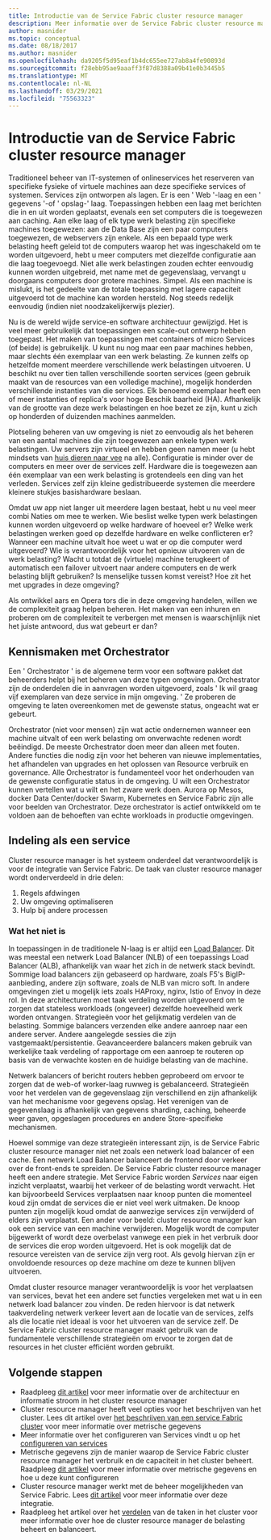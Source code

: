 ```yaml
---
title: Introductie van de Service Fabric cluster resource manager
description: Meer informatie over de Service Fabric cluster resource manager, een manier om de integratie van de services van uw toepassing te beheren.
author: masnider
ms.topic: conceptual
ms.date: 08/18/2017
ms.author: masnider
ms.openlocfilehash: da9205f5d95eaf1b4dc655ee727ab8a4fe90893d
ms.sourcegitcommit: f28ebb95ae9aaaff3f87d8388a09b41e0b3445b5
ms.translationtype: MT
ms.contentlocale: nl-NL
ms.lasthandoff: 03/29/2021
ms.locfileid: "75563323"
---
```

# <a name="introducing-the-service-fabric-cluster-resource-manager"></a>Introductie van de Service Fabric cluster resource manager
Traditioneel beheer van IT-systemen of onlineservices het reserveren van specifieke fysieke of virtuele machines aan deze specifieke services of systemen. Services zijn ontworpen als lagen. Er is een ' Web '-laag en een ' gegevens '-of ' opslag-' laag. Toepassingen hebben een laag met berichten die in en uit worden geplaatst, evenals een set computers die is toegewezen aan caching. Aan elke laag of elk type werk belasting zijn specifieke machines toegewezen: aan de Data Base zijn een paar computers toegewezen, de webservers zijn enkele. Als een bepaald type werk belasting heeft geleid tot de computers waarop het was ingeschakeld om te worden uitgevoerd, hebt u meer computers met diezelfde configuratie aan die laag toegevoegd. Niet alle werk belastingen zouden echter eenvoudig kunnen worden uitgebreid, met name met de gegevenslaag, vervangt u doorgaans computers door grotere machines. Simpel. Als een machine is mislukt, is het gedeelte van de totale toepassing met lagere capaciteit uitgevoerd tot de machine kan worden hersteld. Nog steeds redelijk eenvoudig (indien niet noodzakelijkerwijs plezier).

Nu is de wereld wijde service-en software architectuur gewijzigd. Het is veel meer gebruikelijk dat toepassingen een scale-out ontwerp hebben toegepast. Het maken van toepassingen met containers of micro Services (of beide) is gebruikelijk. U kunt nu nog maar een paar machines hebben, maar slechts één exemplaar van een werk belasting. Ze kunnen zelfs op hetzelfde moment meerdere verschillende werk belastingen uitvoeren. U beschikt nu over tien tallen verschillende soorten services (geen gebruik maakt van de resources van een volledige machine), mogelijk honderden verschillende instanties van die services. Elk benoemd exemplaar heeft een of meer instanties of replica's voor hoge Beschik baarheid (HA). Afhankelijk van de grootte van deze werk belastingen en hoe bezet ze zijn, kunt u zich op honderden of duizenden machines aanmelden. 

Plotseling beheren van uw omgeving is niet zo eenvoudig als het beheren van een aantal machines die zijn toegewezen aan enkele typen werk belastingen. Uw servers zijn virtueel en hebben geen namen meer (u hebt mindsets van [huis dieren naar vee](https://www.slideshare.net/randybias/architectures-for-open-and-scalable-clouds/20) na alle). Configuratie is minder over de computers en meer over de services zelf. Hardware die is toegewezen aan één exemplaar van een werk belasting is grotendeels een ding van het verleden. Services zelf zijn kleine gedistribueerde systemen die meerdere kleinere stukjes basishardware beslaan.

Omdat uw app niet langer uit meerdere lagen bestaat, hebt u nu veel meer combi Naties om mee te werken. Wie beslist welke typen werk belastingen kunnen worden uitgevoerd op welke hardware of hoeveel er? Welke werk belastingen werken goed op dezelfde hardware en welke conflicteren er? Wanneer een machine uitvalt hoe weet u wat er op die computer werd uitgevoerd? Wie is verantwoordelijk voor het opnieuw uitvoeren van de werk belasting? Wacht u totdat de (virtuele) machine terugkeert of automatisch een failover uitvoert naar andere computers en de werk belasting blijft gebruiken? Is menselijke tussen komst vereist? Hoe zit het met upgrades in deze omgeving?

Als ontwikkel aars en Opera tors die in deze omgeving handelen, willen we de complexiteit graag helpen beheren. Het maken van een inhuren en proberen om de complexiteit te verbergen met mensen is waarschijnlijk niet het juiste antwoord, dus wat gebeurt er dan?

## <a name="introducing-orchestrators"></a>Kennismaken met Orchestrator
Een ' Orchestrator ' is de algemene term voor een software pakket dat beheerders helpt bij het beheren van deze typen omgevingen. Orchestrator zijn de onderdelen die in aanvragen worden uitgevoerd, zoals ' Ik wil graag vijf exemplaren van deze service in mijn omgeving. ' Ze proberen de omgeving te laten overeenkomen met de gewenste status, ongeacht wat er gebeurt.

Orchestrator (niet voor mensen) zijn wat actie ondernemen wanneer een machine uitvalt of een werk belasting om onverwachte redenen wordt beëindigd. De meeste Orchestrator doen meer dan alleen met fouten. Andere functies die nodig zijn voor het beheren van nieuwe implementaties, het afhandelen van upgrades en het oplossen van Resource verbruik en governance. Alle Orchestrator is fundamenteel voor het onderhouden van de gewenste configuratie status in de omgeving. U wilt een Orchestrator kunnen vertellen wat u wilt en het zware werk doen. Aurora op Mesos, docker Data Center/docker Swarm, Kubernetes en Service Fabric zijn alle voor beelden van Orchestrator. Deze orchestrator is actief ontwikkeld om te voldoen aan de behoeften van echte workloads in productie omgevingen. 

## <a name="orchestration-as-a-service"></a>Indeling als een service
Cluster resource manager is het systeem onderdeel dat verantwoordelijk is voor de integratie van Service Fabric. De taak van cluster resource manager wordt onderverdeeld in drie delen:

1. Regels afdwingen
2. Uw omgeving optimaliseren
3. Hulp bij andere processen

### <a name="what-it-isnt"></a>Wat het niet is
In toepassingen in de traditionele N-laag is er altijd een [Load Balancer](https://en.wikipedia.org/wiki/Load_balancing_(computing)). Dit was meestal een netwerk Load Balancer (NLB) of een toepassings Load Balancer (ALB), afhankelijk van waar het zich in de netwerk stack bevindt. Sommige load balancers zijn gebaseerd op hardware, zoals F5's BigIP-aanbieding, andere zijn software, zoals de NLB van micro soft. In andere omgevingen ziet u mogelijk iets zoals HAProxy, nginx, Istio of Envoy in deze rol. In deze architecturen moet taak verdeling worden uitgevoerd om te zorgen dat stateless workloads (ongeveer) dezelfde hoeveelheid werk worden ontvangen. Strategieën voor het gelijkmatig verdelen van de belasting. Sommige balancers verzenden elke andere aanroep naar een andere server. Andere aangelegde sessies die zijn vastgemaakt/persistentie. Geavanceerdere balancers maken gebruik van werkelijke taak verdeling of rapportage om een aanroep te routeren op basis van de verwachte kosten en de huidige belasting van de machine.

Netwerk balancers of bericht routers hebben geprobeerd om ervoor te zorgen dat de web-of worker-laag ruwweg is gebalanceerd. Strategieën voor het verdelen van de gegevenslaag zijn verschillend en zijn afhankelijk van het mechanisme voor gegevens opslag. Het verenigen van de gegevenslaag is afhankelijk van gegevens sharding, caching, beheerde weer gaven, opgeslagen procedures en andere Store-specifieke mechanismen.

Hoewel sommige van deze strategieën interessant zijn, is de Service Fabric cluster resource manager niet net zoals een netwerk load balancer of een cache. Een netwerk Load Balancer balanceert de frontend door verkeer over de front-ends te spreiden. De Service Fabric cluster resource manager heeft een andere strategie. Met Service Fabric worden *Services* naar eigen inzicht verplaatst, waarbij het verkeer of de belasting wordt verwacht. Het kan bijvoorbeeld Services verplaatsen naar knoop punten die momenteel koud zijn omdat de services die er niet veel werk uitmaken. De knoop punten zijn mogelijk koud omdat de aanwezige services zijn verwijderd of elders zijn verplaatst. Een ander voor beeld: cluster resource manager kan ook een service van een machine verwijderen. Mogelijk wordt de computer bijgewerkt of wordt deze overbelast vanwege een piek in het verbruik door de services die erop worden uitgevoerd. Het is ook mogelijk dat de resource vereisten van de service zijn verg root. Als gevolg hiervan zijn er onvoldoende resources op deze machine om deze te kunnen blijven uitvoeren. 

Omdat cluster resource manager verantwoordelijk is voor het verplaatsen van services, bevat het een andere set functies vergeleken met wat u in een netwerk load balancer zou vinden. De reden hiervoor is dat netwerk taakverdeling netwerk verkeer levert aan de locatie van de services, zelfs als die locatie niet ideaal is voor het uitvoeren van de service zelf. De Service Fabric cluster resource manager maakt gebruik van de fundamentele verschillende strategieën om ervoor te zorgen dat de resources in het cluster efficiënt worden gebruikt.

## <a name="next-steps"></a>Volgende stappen
- Raadpleeg [dit artikel](service-fabric-cluster-resource-manager-architecture.md) voor meer informatie over de architectuur en informatie stroom in het cluster resource manager
- Cluster resource manager heeft veel opties voor het beschrijven van het cluster. Lees dit artikel over [het beschrijven van een service Fabric cluster](service-fabric-cluster-resource-manager-cluster-description.md) voor meer informatie over metrische gegevens
- Meer informatie over het configureren van Services vindt u op het [configureren van services](service-fabric-cluster-resource-manager-configure-services.md)
- Metrische gegevens zijn de manier waarop de Service Fabric cluster resource manager het verbruik en de capaciteit in het cluster beheert. Raadpleeg [dit artikel](service-fabric-cluster-resource-manager-metrics.md) voor meer informatie over metrische gegevens en hoe u deze kunt configureren
- Cluster resource manager werkt met de beheer mogelijkheden van Service Fabric. Lees [dit artikel](service-fabric-cluster-resource-manager-management-integration.md) voor meer informatie over deze integratie.
- Raadpleeg het artikel over het [verdelen](service-fabric-cluster-resource-manager-balancing.md) van de taken in het cluster voor meer informatie over hoe de cluster resource manager de belasting beheert en balanceert.
